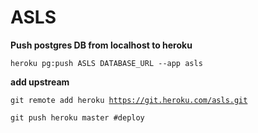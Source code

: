 # ASLS

**Push postgres DB from localhost to heroku**

<code>heroku pg:push ASLS DATABASE_URL --app asls</code>

**add upstream**

<code>git remote add heroku https://git.heroku.com/asls.git</code>

<code>git push heroku master  #deploy</code>